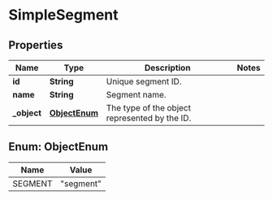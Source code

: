 

# SimpleSegment


## Properties

| Name | Type | Description | Notes |
|------------ | ------------- | ------------- | -------------|
|**id** | **String** | Unique segment ID. |  |
|**name** | **String** | Segment name. |  |
|**_object** | [**ObjectEnum**](#ObjectEnum) | The type of the object represented by the ID. |  |



## Enum: ObjectEnum

| Name | Value |
|---- | -----|
| SEGMENT | &quot;segment&quot; |




